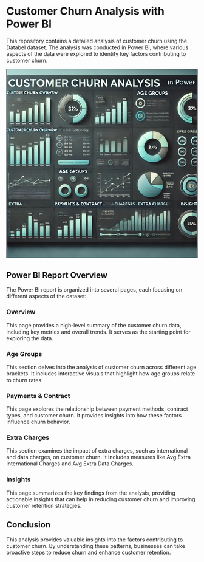 # Customer Churn Analysis with Power BI

This repository contains a detailed analysis of customer churn using the Databel dataset. The analysis was conducted in Power BI, where various aspects of the data were explored to identify key factors contributing to customer churn.

![Customer Churn Analysis Overview](Pic.png)

## Power BI Report Overview

The Power BI report is organized into several pages, each focusing on different aspects of the dataset:

### Overview
This page provides a high-level summary of the customer churn data, including key metrics and overall trends. It serves as the starting point for exploring the data.

### Age Groups
This section delves into the analysis of customer churn across different age brackets. It includes interactive visuals that highlight how age groups relate to churn rates.

### Payments & Contract
This page explores the relationship between payment methods, contract types, and customer churn. It provides insights into how these factors influence churn behavior.

### Extra Charges
This section examines the impact of extra charges, such as international and data charges, on customer churn. It includes measures like Avg Extra International Charges and Avg Extra Data Charges.

### Insights
This page summarizes the key findings from the analysis, providing actionable insights that can help in reducing customer churn and improving customer retention strategies.



## Conclusion

This analysis provides valuable insights into the factors contributing to customer churn. By understanding these patterns, businesses can take proactive steps to reduce churn and enhance customer retention.
